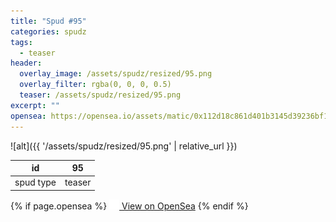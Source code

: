 ```yaml
---
title: "Spud #95"
categories: spudz
tags:
  - teaser
header:
  overlay_image: /assets/spudz/resized/95.png
  overlay_filter: rgba(0, 0, 0, 0.5)
  teaser: /assets/spudz/resized/95.png
excerpt: ""
opensea: https://opensea.io/assets/matic/0x112d18c861d401b3145d39236bf149f01e18beed/95
---
```

![alt]({{ '/assets/spudz/resized/95.png' | relative_url }})

| id | 95 |
|-|-|
| spud type | teaser |

{% if page.opensea %}
<a href="{{page.opensea}}" class="btn btn--info" onclick="window.open(this.href, '_blank'); return false;"><img src="/assets/images/opensea.svg" width="16px"><span>  View on OpenSea</span></a>
{% endif %}
